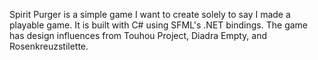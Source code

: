 Spirit Purger is a simple game I want to create solely to say I made a playable game. It is built with C# using SFML's .NET bindings. The game has design influences from Touhou Project, Diadra Empty, and Rosenkreuzstilette.